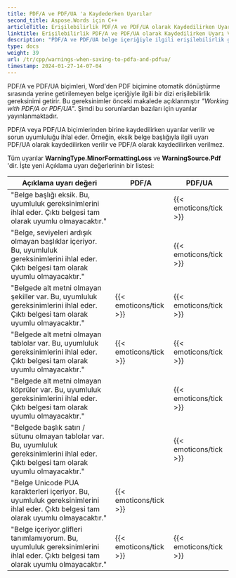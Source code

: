 ```yaml
---
title: PDF/A ve PDF/UA 'a Kaydederken Uyarılar
second_title: Aspose.Words için C++
articleTitle: Erişilebilirlik PDF/A ve PDF/UA olarak Kaydedilirken Uyarı Verir
linktitle: Erişilebilirlik PDF/A ve PDF/UA olarak Kaydedilirken Uyarı Verir
description: "PDF/A ve PDF/UA belge içeriğiyle ilgili erişilebilirlik gereksinimleri getirir. C++ 'de PDF/A veya PDF/UA 'a kaydederken ve sorun uyumluluğu ihlal ettiğinde bir uyarı verilir."
type: docs
weight: 39
url: /tr/cpp/warnings-when-saving-to-pdfa-and-pdfua/
timestamp: 2024-01-27-14-07-04
---
```


PDF/A ve PDF/UA biçimleri, Word'den PDF biçimine otomatik dönüştürme sırasında yerine getirilemeyen belge içeriğiyle ilgili bir dizi erişilebilirlik gereksinimi getirir. Bu gereksinimler önceki makalede açıklanmıştır *"Working with PDF/A or PDF/UA"*. Şimdi bu sorunlardan bazıları için uyarılar yayınlanmaktadır.

PDF/A veya PDF/UA biçimlerinden birine kaydedilirken uyarılar verilir ve sorun uyumluluğu ihlal eder. Örneğin, eksik belge başlığıyla ilgili uyarı PDF/UA olarak kaydedilirken verilir ve PDF/A olarak kaydedilirken verilmez.

Tüm uyarılar **WarningType.MinorFormattingLoss** ve **WarningSource.Pdf** 'dir. İşte yeni Açıklama uyarı değerlerinin bir listesi:

| Açıklama uyarı değeri | PDF/A | PDF/UA |
| ------------------------------------------------------------ | ---------------------- | ---------------------- |
| "Belge başlığı eksik. Bu, uyumluluk gereksinimlerini ihlal eder. Çıktı belgesi tam olarak uyumlu olmayacaktır." |  | {{< emoticons/tick >}} |
| "Belge, seviyeleri ardışık olmayan başlıklar içeriyor. Bu, uyumluluk gereksinimlerini ihlal eder. Çıktı belgesi tam olarak uyumlu olmayacaktır." |  | {{< emoticons/tick >}} |
| "Belgede alt metni olmayan şekiller var. Bu, uyumluluk gereksinimlerini ihlal eder. Çıktı belgesi tam olarak uyumlu olmayacaktır." | {{< emoticons/tick >}} | {{< emoticons/tick >}} |
| "Belgede alt metni olmayan tablolar var. Bu, uyumluluk gereksinimlerini ihlal eder. Çıktı belgesi tam olarak uyumlu olmayacaktır." | {{< emoticons/tick >}} | {{< emoticons/tick >}} |
| "Belgede alt metni olmayan köprüler var. Bu, uyumluluk gereksinimlerini ihlal eder. Çıktı belgesi tam olarak uyumlu olmayacaktır." |  | {{< emoticons/tick >}} |
| "Belgede başlık satırı / sütunu olmayan tablolar var. Bu, uyumluluk gereksinimlerini ihlal eder. Çıktı belgesi tam olarak uyumlu olmayacaktır." |  | {{< emoticons/tick >}} |
| "Belge Unicode PUA karakterleri içeriyor. Bu, uyumluluk gereksinimlerini ihlal eder. Çıktı belgesi tam olarak uyumlu olmayacaktır." | {{< emoticons/tick >}} |  |
| "Belge içeriyor.glifleri tanımlamıyorum. Bu, uyumluluk gereksinimlerini ihlal eder. Çıktı belgesi tam olarak uyumlu olmayacaktır." | {{< emoticons/tick >}} | {{< emoticons/tick >}} |
